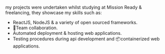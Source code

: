 my projects were undertaken whilst studying at Mission Ready & freelancing, they showcase my skills such as:

- ReactJS, NodeJS & a variety of open sourced frameworks.
- 👥Team collaboration.
- Automated deployment & hosting web applications.
- Testing procedures during api development and 📦containerized web applications.
